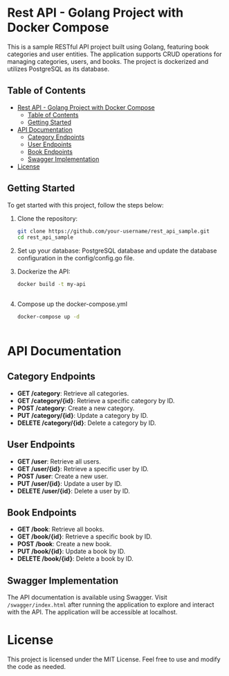 # Rest API - Golang Project with Docker Compose

This is a sample RESTful API project built using Golang, featuring book categories and user entities. The application supports CRUD operations for managing categories, users, and books. The project is dockerized and utilizes PostgreSQL as its database.

## Table of Contents

- [Rest API - Golang Project with Docker Compose](#rest-api---golang-project-with-docker-compose)
  * [Table of Contents](#table-of-contents)
  * [Getting Started](#getting-started)
- [API Documentation](#api-documentation)
  * [Category Endpoints](#category-endpoints)
  * [User Endpoints](#user-endpoints)
  * [Book Endpoints](#book-endpoints)
  * [Swagger Implementation](#swagger-implementation)
- [License](#license)


## Getting Started

To get started with this project, follow the steps below:

1. Clone the repository:

     ```bash
     git clone https://github.com/your-username/rest_api_sample.git
     cd rest_api_sample
   
2. Set up your database:
    PostgreSQL database and update the database configuration in the config/config.go file.
3. Dockerize the API:

    ```bash
    docker build -t my-api
  
4. Compose up the docker-compose.yml
   
    ```bash
    docker-compose up -d
  

# API Documentation

## Category Endpoints

- **GET /category**: Retrieve all categories.
- **GET /category/{id}**: Retrieve a specific category by ID.
- **POST /category**: Create a new category.
- **PUT /category/{id}**: Update a category by ID.
- **DELETE /category/{id}**: Delete a category by ID.

## User Endpoints

- **GET /user**: Retrieve all users.
- **GET /user/{id}**: Retrieve a specific user by ID.
- **POST /user**: Create a new user.
- **PUT /user/{id}**: Update a user by ID.
- **DELETE /user/{id}**: Delete a user by ID.

## Book Endpoints

- **GET /book**: Retrieve all books.
- **GET /book/{id}**: Retrieve a specific book by ID.
- **POST /book**: Create a new book.
- **PUT /book/{id}**: Update a book by ID.
- **DELETE /book/{id}**: Delete a book by ID.

## Swagger Implementation

The API documentation is available using Swagger. Visit `/swagger/index.html` after running the application to explore and interact with the API.
The application will be accessible at localhost.

# License
This project is licensed under the MIT License. Feel free to use and modify the code as needed.


